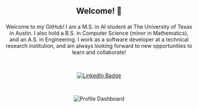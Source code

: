  ## <p align="center">Welcome! :wave: </p>

 <p align="center">Welcome to my GitHub! I am a M.S. in AI student at The University of Texas in Austin. I also hold a B.S. in Computer Science (minor in Mathematics), and an A.S. in Engineering. I work as a software developer at a technical research institution, and am always looking forward to new opportunities to learn and collaborate! </p>

<br><p align="center">[![LinkedIn Badge](https://img.shields.io/badge/LinkedIn-0077B5?style=for-the-badge&logo=linkedin&logoColor=white)](https://www.linkedin.com/in/lescobedo50) </p>

<br><p align="center">![Profile Dashboard](http://github-profile-summary-cards.vercel.app/api/cards/profile-details?username=laurenesco&theme=transparent)</p>
